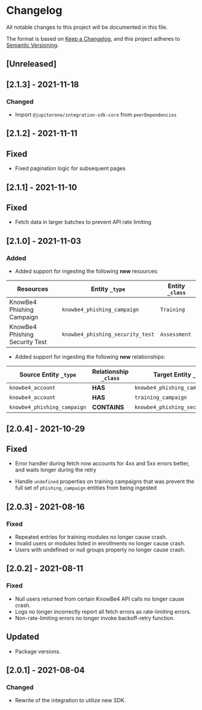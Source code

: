 # Changelog

All notable changes to this project will be documented in this file.

The format is based on [Keep a Changelog](https://keepachangelog.com/en/1.0.0/),
and this project adheres to
[Semantic Versioning](https://semver.org/spec/v2.0.0.html).

## [Unreleased]

## [2.1.3] - 2021-11-18

### Changed

- Import `@jupiterone/integration-sdk-core` from `peerDependencies`

## [2.1.2] - 2021-11-11

## Fixed

- Fixed pagination logic for subsequent pages

## [2.1.1] - 2021-11-10

## Fixed

- Fetch data in larger batches to prevent API rate limiting

## [2.1.0] - 2021-11-03

### Added

- Added support for ingesting the following **new** resources:

| Resources                      | Entity `_type`                   | Entity `_class` |
| ------------------------------ | -------------------------------- | --------------- |
| KnowBe4 Phishing Campaign      | `knowbe4_phishing_campaign`      | `Training`      |
| KnowBe4 Phishing Security Test | `knowbe4_phishing_security_test` | `Assessment`    |

- Added support for ingesting the following **new** relationships:

| Source Entity `_type`       | Relationship `_class` | Target Entity `_type`            |
| --------------------------- | --------------------- | -------------------------------- |
| `knowbe4_account`           | **HAS**               | `knowbe4_phishing_campaign`      |
| `knowbe4_account`           | **HAS**               | `training_campaign`              |
| `knowbe4_phishing_campaign` | **CONTAINS**          | `knowbe4_phishing_security_test` |

## [2.0.4] - 2021-10-29

## Fixed

- Error handler during fetch now accounts for 4xx and 5xx errors better, and
  waits longer during the retry

- Handle `undefined` properties on training campaigns that was prevent the full
  set of `phishing_campaign` entities from being ingested

## [2.0.3] - 2021-08-16

### Fixed

- Repeated entries for training modules no longer cause crash.
- Invalid users or modules listed in enrollments no longer cause crash.
- Users with undefined or null groups property no longer cause crash.

## [2.0.2] - 2021-08-11

### Fixed

- Null users returned from certain KnowBe4 API calls no longer cause crash.
- Logs no longer incorrectly report all fetch errors as rate-limiting errors.
- Non-rate-limiting errors no longer invoke backoff-retry function.

## Updated

- Package versions.

## [2.0.1] - 2021-08-04

### Changed

- Rewrite of the integration to utilize new SDK.

